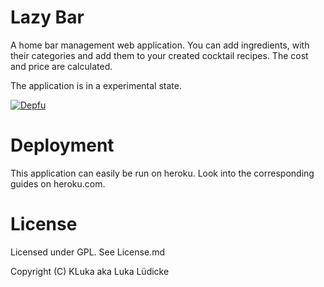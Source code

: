# Lazy Bar

A home bar management web application.
You can add ingredients, with their categories and add them to your created cocktail recipes.
The cost and price are calculated.

The application is in a experimental state.

[![Depfu](https://badges.depfu.com/badges/205871c3a207f4dd3180949e18d5de86/overview.svg)](https://depfu.com/github/klyonrad/lazybar)

# Deployment

This application can easily be run on heroku. Look into the corresponding guides on heroku.com.

# License

Licensed under GPL. See License.md

Copyright (C) KLuka aka Luka Lüdicke
